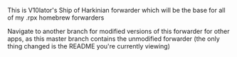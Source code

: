 This is V10lator's Ship of Harkinian forwarder which will be the base for all of my .rpx homebrew forwarders

Navigate to another branch for modified versions of this forwarder for other apps, as this master branch contains the unmodified forwarder (the only thing changed is the README you're currently viewing) 
